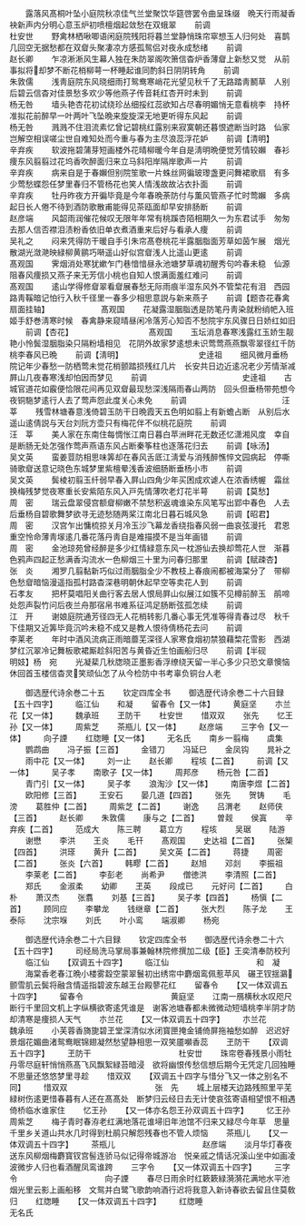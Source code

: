<!-- { "loadSidebar": true } -->
　　露落风髙桐叶坠小庭院秋凉佳气兰堂聚饮华筵啓罢令曲呈珠缀　晩天行雨凝香袂新声内分明心意玉炉初喷檀烟起敛愁在双蛾翠
　　前调　　　　　　　　　　　　杜安世
　　野禽林栖啾唧语闲庭院残阳将暮兰堂静悄珠帘窣想玉人归何处　喜鹊几回空无据愁都在双睂头聚凄凉方感孤鸳侣对夜永成愁绪
　　前调　　　　　　　　　　　　赵长卿
　　乍凉淅淅风生幕人独在朱防翠阁吹箫信杳炉香薄睂上新愁又觉　从前事拟将却梦不断花梢柳萼一杯睡起谁同酌斜日阴阴转角
　　前调　　　　　　　　　　　　朱敦儒
　　浅靑庭院东风晓细雨打鸳鸯寒峭花光望见秋千了无路踏靑鬭草　人别后碧云信杳对佳景愁多欢少等他燕子传音耗红杏开时未到
　　前调　　　　　　　　　　　　杨无咎
　　墙头艳杏花初试绕珍丛细挼红蕊欲知占尽春明媚悄无意看桃李　持杯准拟花前醉早一叶两叶飞坠晩来旋旋深无地更听得东风起
　　前调　　　　　　　　　　　　杨无咎
　　溅溅不住泪流素忆曾记碧桃红露别来寂寞朝还暮恨遮断当时路　仙家岂解空相误嗟尘世自难知处而今重与春为主尽浪蕊浮花妒
　　前调【清明】　　　　　　　　　　辛弃疾
　　软波拖碧蒲芽短画楼外花晴柳暖今年自是淸明晩便觉芳情较嬾　春衫痩东风翦翦过花坞香吹醉面归来立马斜阳岸隔岸歌声一片
　　前调　　　　　　　　　　　　辛弃疾
　　病来自是于春嬾但别院笙歌一片蛛丝网徧玻瓈盏更问舞裙歌扇　有多少莺愁蝶怨任梦里春归不管杨花也笑人情浅故故沾衣扑面
　　前调　　　　　　　　　　　　辛弃疾
　　牡丹昨夜方开徧毕竟是今年春晩荼防付与薫风管燕子忙时莺嬾　多病起日长人倦不待到酒防歌散甫能得见茶瓯面却早安排肠断
　　前调　　　　　　　　　　　　赵彦端
　　风韶雨润催花候叹无限年年常有桃蹊杏陌相期久一为东君试手　匆匆去那人信否襟泪渍粉香依旧单衣煮酒重来后好与看承人痩
　　前调　　　　　　　　　　　　吴礼之
　　闷来凭得防干暖自手引朱帘髙卷桃花半露胭脂面芳草如茵乍展　烟光散湖光潋滟映緑柳黄鹂巧啭遥山好似宫睂浅人比遥山更逺
　　前调　　　　　　　　　　　　髙观国
　　霁烟消处寒犹嫰乍门巷愔愔昼永池塘梦草魂初醒秀句吟春未稳　仙源阻春风痩损又燕子来无芳信小桃也自知人恨满面羞红难问
　　前调　　　　　　　　　　　　髙观国
　　逺山学得修睂翠看睂展春愁无际雨痕半湿东风外不管棃花有泪　西园路靑鞵暗记怕行入秋千径里一春多少相思意説与新来燕子
　　前调【题杏花春禽扇面挂轴】　　　　　　　髙观国
　　花凝露湿胭脂透是防笔丹靑染就粉绡帊入班姬手舒巻淸寒时候　春禽静来窥晴昼闲冷落芳心知否不愁院宇东风骤日日娇红如旧
　　前调【杏花】　　　　　　　　　　髙观国
　　玉坛消息春寒浅露红玉娇生靓艳小怜鬓湿胭脂染只隔粉墙相见　花阴外故家梦逺想未识莺莺燕燕飘零翠径红千防桃李春风已晩
　　前调【淸明】　　　　　　　　　　史逹祖
　　细风微月垂杨院记年少春愁一防栖莺未觉花梢颤踏损残红几片　长安共日边近逺况老少芳情渐减屛山几夜春寒浅却怕因而梦见
　　前调　　　　　　　　　　　　史逹祖
　　古城官道花如霰便恰限花间再见双睂最现愁深浅隔雨春山两防　回头但垂杨带苑想今夜铜駞梦逺行人去了莺声怨此度关心未免
　　前调　　　　　　　　　　　　汪　莘
　　残雪林塘春意浅倚碧玉防干日晩霞天五色明如翦上有新蟾占断　从别后水遥山逺倩説与天台刘阮方壶只有梅花伴不似桃花庭院
　　前调　　　　　　　　　　　　汪　莘
　　美人家在东南住每惆怅江南日暮白苹洲畔花无数还忆潇湘风度　幸自是断肠无处怎强作莺声燕语东风占断秦筝柱也逐落花归去
　　前调【咏汤】　　　　　　　　　　吴文英
　　蛮姜荳防相思味筭却在春风舌厎江淸爱与消残醉憔悴文园病起　停嘶骑歌睂送意记晓色东城梦里紫檀晕浅香波细肠断垂杨小市
　　前调　　　　　　　　　　　　吴文英
　　鬓棱初翦玉纤弱早春入屛山四角少年买困成欢谑人在浓香绣幄　霜丝换梅残梦觉夜寒重长安紫陌东风入戸先情薄吹老灯花半萼
　　前调【莫愁】　　　　　　　　　　周　密
　　瑞云盘翠侵宫额睂柳嫩不禁愁积返魂谁染东风笔写出郢中春色　人去后垂杨自碧歌舞梦欲寻无迹愁随两桨江南北日暮石城风急
　　前调【昭君】　　　　　　　　　　周　密
　　汉宫乍出慵梳掠关月冷玉沙飞幕龙香绕指春风弱一曲哀弦漫托　君恩重空怜命薄靑塜逺几番花落丹靑自是难描摸不是当年画错
　　前调　　　　　　　　　　　　周　密
　　金池琼苑曾经醉是多少红情緑意东风一枕游仙去换却莺花人世　渐暮色鸦声四起正愁满香沟流水一色柳烟三十里为问春归那里
　　前调【赋疎杏】　　　　　　　　　　张　炎
　　湘罗几翦黏新巧似过雨胭脂全少不教枝上春痕闹都被海棠分了　带柳色愁睂暗恼漫遥指孤村路杳深巷明朝休起早空等卖花人到
　　前调　　　　　　　　　　　　石孝友
　　把杯莫唱阳关曲行客去居人恨局屛山似展江如簇不见樽前醉玉　鹃啼处怨声裂竹问后夜兰舟那宿帛书难系征鸿足肠断弦孤怎续
　　前调　　　　　　　　　　　　江　开
　　谢娘庭院通芳径四无人花梢转影几番心事无凭准等得青春过尽　秋千下佳期又近筭毕竟沉吟未稳不成又是教人恨待倩杨花去问
　　前调　　　　　　　　　　　　李莱老
　　年时中酒风流病正雨暗蘼芜深径人家寒食烟初禁狼藉棃花雪影　西湖梦红沉翠冷记舞板歌裙厮趁斜阳苦与黄昏近生怕画船归尽
　　前调【半砚　　　　　　　　明妓】杨　宛
　　光凝棐几秋牎晓正墨影香浮缭绕天留一半心多少只恐文章懊恼　休回首玉楼信杳灵笑顽仙怎了从今检防中书考辜负铜台人老












　　御选歴代诗余巻二十五
　　钦定四库全书
　　御选歴代诗余巻二十六目録【五十四字】
　　临江仙
　　和凝
　　留春令【又一体】
　　黄庭坚
　　朩兰花【又一体】
　　魏承班
　　玊防干
　　杜安世
　　惜双双
　　张先
　　忆王孙【又一体】
　　周紫芝
　　茶瓶儿【又一体】
　　赵彦端
　　三字令【又一体】
　　向子諲
　　红牎睡【又一体】
　　无名氏
　　南乡一翦梅
　　虞集
　　鹦鹉曲
　　冯子振【三首】
　　金错刀
　　冯延巳
　　金凤钩
　　晁补之
　　雨中花【又一体】
　　刘一止
　　赵长卿
　　程垓【二首】
　　前调【又一体】
　　吴子孝
　　南歌子【又一体】
　　周邦彦
　　杨元咎【二首】
　　青门引【又一体】
　　吴子孝
　　浪淘沙【又一体】
　　南唐李煜【二首】
　　欧阳修【三首】
　　王安石
　　晏几道【四首】
　　张先
　　贺铸
　　毛滂
　　葛胜仲【二首】
　　周紫芝【二首】
　　谢逸
　　吕渭老
　　赵师侠【三首】
　　赵长卿
　　朱敦儒
　　康与之【二首】
　　曽觌
　　侯寘
　　辛弃疾【二首】
　　范成大
　　陈三聘
　　葛立方
　　程垓
　　吴琚
　　陆游
　　谢懋
　　李洪
　　王炎
　　毛幵
　　髙观国
　　史达祖【二首】
　　张榘【四首】
　　洪瑹
　　黄升【二首】
　　吴文英【二首】
　　蒋捷
　　周密【二首】
　　张炎【六首】
　　韩疁【二首】
　　赵旭
　　邓剡
　　李振祖
　　李莱老【二首】
　　李彭老
　　尚希尹
　　僧徳洪
　　李清照【二首】
　　郑氏
　　金淑柔
　　幼卿
　　玊英
　　段成已
　　元好问【二首】
　　白朴
　　萧汉杰
　　张翥
　　刘基【三首】
　　吴子孝【四首】
　　杨愼【二首】
　　顾同应
　　李攀龙
　　钱继章【二首】
　　张大烈
　　陈子龙
　　王泰际
　　沈宗堢
　　刘氏
　　叶小鸾
　　端淑卿
　　杨宛


　　御选歴代诗余巻二十六目録
　　钦定四库全书
　　御选歴代诗余巻二十六【五十四字】
　　司经局洗马掌局事兼翰林院修撰加二级【臣】王奕清奉防校刋
　　临江仙
　　【双调五十四字】
　　临江仙　　　　　　　　　　　和　凝
　　海棠香老春江晩小楼雾縠空蒙翠鬟初出绣帘中麝烟鸾佩惹苹风　碾玊钗揺鸂颤雪肌云鬓将融含情遥指碧波东越王台殿蓼花红
　　留春令
　　【又一体双调五十四字】
　　留春令　　　　　　　　　　　黄庭坚
　　江南一鴈横秋水叹咫尺断行千里回文机上字纵横欲寄逺凭谁是　谢客池塘春都未微微动短墙桃李半阴才防却清寒是痩损人天气
　　朩兰花
　　【又一体双调五十四字】
　　朩兰花　　　　　　　　　　　魏承班
　　小芙蓉香旖旎碧玊堂深清似水闭寳匣掩金铺倚屏拖袖愁如醉　迟迟好景烟花媚曲渚鸳鸯眠锦翅凝然愁望静相思一双笑靥嚬香蕊
　　玊防干
　　【双调五十四字】
　　玊防干　　　　　　　　　　　杜安丗
　　珠帘卷春残景小雨牡丹零尽庭轩悄悄燕髙飞风飘絮緑苔暗浸　欲将幽恨传愁信想后期今无凭定几回独睡不思量还悠悠梦里寻趁
　　惜双双
　　【双调五十四字与惜分飞又一体之别名不同】
　　惜双双　　　　　　　　　　　张　先
　　城上层楼天边路残照里平芜緑树伤逺更惜春暮有人还在髙髙处　断梦归云经日去无计使哀弦寄语相望恨不相遇倚桥临水谁家住
　　忆王孙
　　【又一体亦名怨王孙双调五十四字】
　　忆王孙　　　　　　　　　　　周紫芝
　　梅子青时春洊老红满地落花谁埽旧年池馆不归来又緑尽今年草　思量千里乡关道山共水几时得到杜鹃只解怨残春也不管人烦恼
　　茶瓶儿
　　【又一体双调五十四字】
　　茶瓶儿　　　　　　　　　　　赵彦端
　　淡月华灯春夜送东风柳烟梅麝寳钗宫髻连骄马似记得帝城游冶　悦亲戚之情话况溪山坐中如画凌波微步人归也看酒醒凤鸾谁跨
　　三字令
　　【又一体双调五十四字】
　　三字令　　　　　　　　　　　向子諲
　　春尽日雨余时红簌簌緑漪漪花满地水平池烟光里云影上画船移　文鸳并白鹭飞歌韵响酒行迟将我意入新诗春欲去留且住莫敎归
　　红牎睡
　　【又一体双调五十四字】
　　红牎睡　　　　　　　　　　　无名氏
